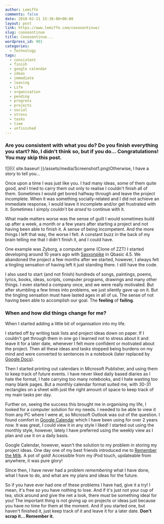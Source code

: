 ```yaml
---
author: Lemiffe
comments: false
date: 2010-02-21 15:38:00+00:00
layout: post
link: https://www.lemiffe.com/cooooontinue/
slug: cooooontinue
title: Cooooontinue...
wordpress_id: 901
categories:
  - Technology
tags:
  - consistent
  - finish
  - google calendar
  - ideas
  - immediate
  - leaving
  - Life
  - organisation
  - pending
  - progress
  - projects
  - social
  - stress
  - tasks
  - time
  - unfinished
---
```


### Are you consistent with what you do? Do you finish everything you start? No, I didn't think so, but if you do... Congratulations! You may skip this post.

![]({{ site.baseurl }}/assets/media/Screenshot1.png)Otherwise, I have a story to tell you...

Once upon a time I was just like you. I had many ideas, some of them quite good, and I tried to carry them out only to realise I couldn't finish all of them. Sometimes I would get bored halfway through and leave the project incomplete. When it was something socially-related and I did not achieve an immediate response, I would leave it incomplete and/or get frustrated with it. Sometimes I simply couldn't be _arsed_ to continue with it.

What made matters worse was the sense of guilt I would sometimes build up after a week, a month or a few years after starting a project and not having been able to finish it. A sense of being incompetent. And the more things I left that way, the worse I felt. A constant buzz in the back of my brain telling me that I didn't finish it, and I could have.

One example was Zyborg, a computer game (Clone of ZZT) I started developing around 10 years ago with [Saxxonpike](http://www.youtube.com/saxxonpike) in Qbasic 4.5. We abandoned the project a few months after we started, however, I always felt a tingling sensation of having left it just standing there. I still have the code.

I also used to start (and not finish) hundreds of songs, paintings, poems, lyrics, books, ideas, scripts, computer programs, drawings and many other things. I even started a company once, and we were really motivated. But after stumbling a few times into problems, we just silently gave up on it. But the tingling sensation must have lasted ages in all of us. The sense of not having been able to accomplish our goal. The **feeling** of **failing**.

### When and how did things change for me?

When I started adding a little bit of organisation into my life.

I started off by writing task lists and project ideas down on paper. If I couldn't get through them in one go I learned not to stress about it and leave it for a later date, whenever I felt more confident or motivated about the project. Then all these ideas and tasks stopped being burdens on my mind and were converted to sentences in a notebook (later replaced by [Google Docs](http://docs.google.com)).

Then I started printing out calendars in Microsoft Publisher, and using them to keep track of future events. I have never liked daily based diaries as I hate the format, I hate carrying too many notebooks, and I hate wasting too many blank pages. But a monthly calendar format suited me, with 30-31 rectangles on a sheet with just the right amount of space to keep track of my main tasks per day.

Further on, seeing the success this brought me in organising my life, I looked for a computer solution for my needs. I needed to be able to view it from any PC where I were at, so Microsoft Outlook was out of the question. I found comfort in [Google Calendar](http://calendar.google.com) which I have been using for over 2 years now. It was great, I could view it in any style I liked! I started out using the monthly style, however, lately I have preferred using the weekly view as I plan and use it on a daily basis.

Google Calendar, however, wasn't the solution to my problem in storing my project ideas. One day one of my best friends introduced me to [Remember the Milk](http://rememberthemilk.com). A pot of gold! Accessible from my iPod touch, updateable from anywhere, it was pure glory!

Since then, I have never had a problem _remembering_ what I have done, what I have to do, and what are my plans and ideas for the future.

So if you have ever had one of these problems I have had, give it a try! I mean, it's free so you have nothing to lose. And if it's just not your cup of tea, stick around and give the net a look, there must be something ideal for you! The important thing is not giving up on projects or ideas just because you have no time for them at the moment. And if you started one, but haven't finished it, just keep track of it and leave it for a later date. **Don't scrap it... Remember it.**
